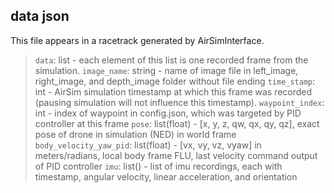 ## data json

This file appears in a racetrack generated by AirSimInterface.

> `data`: list - each element of this list is one recorded frame from the simulation.
> `image_name`: string - name of image file in left_image, right_image, and depth_image folder without file ending
> `time_stamp`: int - AirSim simulation timestamp at which this frame was recorded (pausing simulation will not influence this timestamp).
> `waypoint_index`: int - index of waypoint in config.json, which was targeted by PID controller at this frame
> `pose`: list(float) - [x, y, z, qw, qx, qy, qz], exact pose of drone in simulation (NED) in world frame
> `body_velocity_yaw_pid`: list(float) - [vx, vy, vz, vyaw] in meters/radians, local body frame FLU, last velocity command output of PID controller
> `imu`: list() - list of imu recordings, each with timestamp, angular velocity, linear acceleration, and orientation